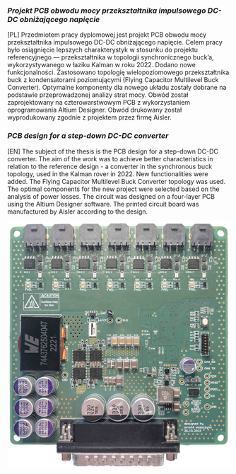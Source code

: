 ### _Projekt PCB obwodu mocy przekształtnika impulsowego DC-DC obniżającego napięcie_
[PL] Przedmiotem pracy dyplomowej jest projekt PCB obwodu mocy przekształtnika impulsowego DC-DC obniżającego napięcie. Celem pracy było osiągnięcie lepszych charakterystyk w stosunku do projektu referencyjnego — przekształtnika w topologii synchronicznego buck’a, wykorzystywanego w łaziku Kalman w roku 2022. Dodano nowe funkcjonalności. Zastosowano topologię wielopoziomowego przekształtnika buck z kondensatorami poziomującymi (Flying Capacitor Multilevel Buck Converter). Optymalne komponenty dla nowego układu zostały dobrane na podstawie przeprowadzonej analizy strat mocy. Obwód został zaprojektowany na czterowarstwowym PCB z wykorzystaniem oprogramowania Altium Designer. Obwód drukowany został wyprodukowany zgodnie z projektem przez firmę Aisler.

### _PCB design for a step-down DC-DC converter_
[EN] The subject of the thesis is the PCB design for a step-down DC-DC converter. The aim of the work was to achieve better characteristics in relation to the reference design - a converter in the synchronous buck topology, used in the Kalman rover in 2022. New functionalities were added. The Flying Capacitor Multilevel Buck Converter topology was used. The optimal components for the new project were selected based on the analysis of power losses. The circuit was designed on a four-layer PCB using the Altium Designer software. The printed circuit board was manufactured by Aisler according to the design.

![Project](https://github.com/witoldwoszczyna/fcml/blob/main/top_layer.jpg)
